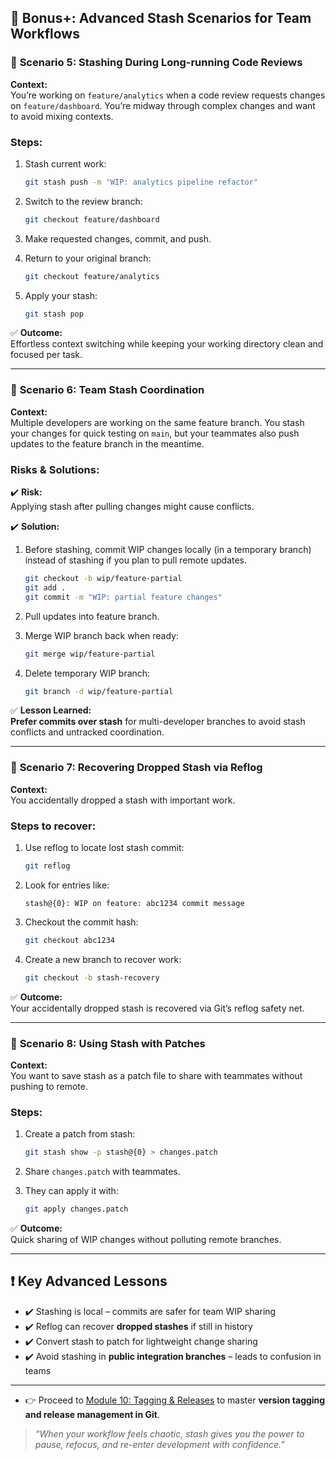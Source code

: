 
## 🎁 **Bonus+: Advanced Stash Scenarios for Team Workflows**

### 📝 **Scenario 5: Stashing During Long-running Code Reviews**

**Context:**  
You’re working on `feature/analytics` when a code review requests changes on `feature/dashboard`. You’re midway through complex changes and want to avoid mixing contexts.

### **Steps:**

1. Stash current work:

    ```bash
    git stash push -m "WIP: analytics pipeline refactor"
    ```

2. Switch to the review branch:

    ```bash
    git checkout feature/dashboard
    ```

3. Make requested changes, commit, and push.

4. Return to your original branch:

    ```bash
    git checkout feature/analytics
    ```

5. Apply your stash:

    ```bash
    git stash pop
    ```

✅ **Outcome:**  
Effortless context switching while keeping your working directory clean and focused per task.

---

### 📝 **Scenario 6: Team Stash Coordination**

**Context:**  
Multiple developers are working on the same feature branch. You stash your changes for quick testing on `main`, but your teammates also push updates to the feature branch in the meantime.

### **Risks & Solutions:**

✔️ **Risk:**  
Applying stash after pulling changes might cause conflicts.

✔️ **Solution:**

1. Before stashing, commit WIP changes locally (in a temporary branch) instead of stashing if you plan to pull remote updates.

    ```bash
    git checkout -b wip/feature-partial
    git add .
    git commit -m "WIP: partial feature changes"
    ```

2. Pull updates into feature branch.

3. Merge WIP branch back when ready:

    ```bash
    git merge wip/feature-partial
    ```

4. Delete temporary WIP branch:

    ```bash
    git branch -d wip/feature-partial
    ```

✅ **Lesson Learned:**  
**Prefer commits over stash** for multi-developer branches to avoid stash conflicts and untracked coordination.

---

### 📝 **Scenario 7: Recovering Dropped Stash via Reflog**

**Context:**  
You accidentally dropped a stash with important work.

### **Steps to recover:**

1. Use reflog to locate lost stash commit:

    ```bash
    git reflog
    ```

2. Look for entries like:

    ```
    stash@{0}: WIP on feature: abc1234 commit message
    ```

3. Checkout the commit hash:

    ```bash
    git checkout abc1234
    ```

4. Create a new branch to recover work:

    ```bash
    git checkout -b stash-recovery
    ```

✅ **Outcome:**  
Your accidentally dropped stash is recovered via Git’s reflog safety net.

---

### 📝 **Scenario 8: Using Stash with Patches**

**Context:**  
You want to save stash as a patch file to share with teammates without pushing to remote.

### **Steps:**

1. Create a patch from stash:

    ```bash
    git stash show -p stash@{0} > changes.patch
    ```

2. Share `changes.patch` with teammates.

3. They can apply it with:

    ```bash
    git apply changes.patch
    ```

✅ **Outcome:**  
Quick sharing of WIP changes without polluting remote branches.

---

## ❗ **Key Advanced Lessons**

- ✔️ Stashing is local – commits are safer for team WIP sharing  
- ✔️ Reflog can recover **dropped stashes** if still in history  
- ✔️ Convert stash to patch for lightweight change sharing  
- ✔️ Avoid stashing in **public integration branches** – leads to confusion in teams
---

* 👉 Proceed to [Module 10: Tagging & Releases](../10_tags/README.md) to master **version tagging and release management in Git**.

> *“When your workflow feels chaotic, stash gives you the power to pause, refocus, and re-enter development with confidence.”*


